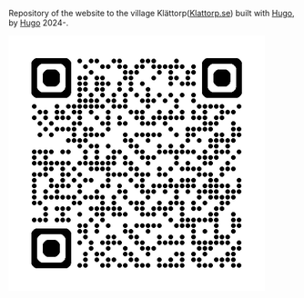 Repository of the website to the village Klättorp([Klattorp.se](https://klattorp.se/)) built with [Hugo](https://gohugo.io/), by [Hugo](https://github.com/HuggeK) 2024-.

![qrcode klattorp.se](qrcode_klattorp.se.png)